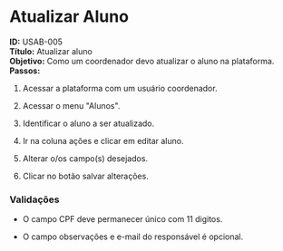 # Atualizar Aluno
**ID:** USAB-005  
**Título:** Atualizar aluno \
**Objetivo:** Como um coordenador devo atualizar o aluno na plataforma.  
**Passos:**

1.  Acessar a plataforma com um usuário coordenador.
    
2.  Acessar o menu "Alunos".
    
3.  Identificar o aluno a ser atualizado.
    
4.  Ir na coluna ações e clicar em editar aluno.

5.  Alterar o/os campo(s) desejados.

6. Clicar no botão salvar alterações.


 ### Validações    

-  O campo CPF deve permanecer único com 11 digitos. 

-  O campo observações e e-mail do responsável é opcional.


